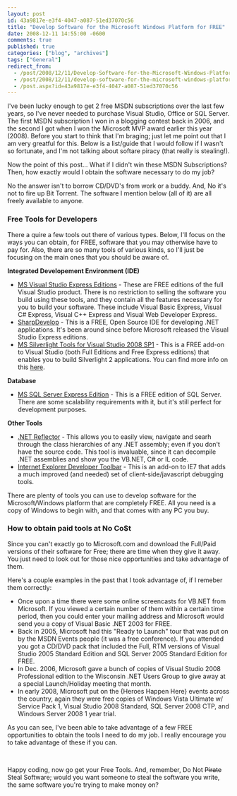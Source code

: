 ```yaml
---
layout: post
id: 43a9817e-e3f4-4047-a087-51ed37070c56
title: "Develop Software for the Microsoft Windows Platform for FREE"
date: 2008-12-11 14:55:00 -0600
comments: true
published: true
categories: ["blog", "archives"]
tags: ["General"]
redirect_from: 
  - /post/2008/12/11/Develop-Software-for-the-Microsoft-Windows-Platform-for-FREE
  - /post/2008/12/11/develop-software-for-the-microsoft-windows-platform-for-free
  - /post.aspx?id=43a9817e-e3f4-4047-a087-51ed37070c56
---
```

<!-- more -->
<p>I've been lucky enough to get 2 free MSDN subscriptions over the last few years, so I've never needed to purchase Visual Studio, Office or SQL Server. The first MSDN subscription I won in a blogging contest back in 2006, and the second I got when I won the Microsoft MVP award earlier this year (2008). Before you start to think that I'm braging; just let me point out that I am very greatful for this. Below is a list/guide that I would follow if I wasn't so fortunate, and I'm not talking about softare piracy (that really is stealing!).</p>
<p>Now the point of this post... What if I didn't win these MSDN Subscriptions? Then, how exactly would I obtain the software necessary to do my job?</p>
<p>No the answer isn't to borrow CD/DVD's from work or a buddy. And, No it's not to fire up Bit Torrent. The software I mention below (all of it) are all freely available to anyone.</p>
<h3>Free Tools for Developers</h3>
<p>There a quire a few tools out there of various types. Below, I'll focus on the ways you can obtain, for FREE, software that you may otherwise have to pay for. Also, there are so many tools of various kinds, so I'll just be focusing on the main ones that you should be aware of.</p>
<p><strong>Integrated Developement Environment (IDE)</strong></p>
<ul>
<li><a href="http://www.microsoft.com/express/">MS Visual Studio Express Editions</a> - These are FREE editions of the full Visual Studio product. There is no restriction to selling the software you build using these tools, and they contain all the features necessary for you to build your software. These include Visual Basic Express, Visual C# Express, Visual C++ Express and Visual Web Developer Express. </li>
<li><a href="http://icsharpcode.net/OpenSource/SD/Default.aspx">SharpDevelop</a> - This is a FREE, Open Source IDE for developing .NET applications. It's been around since before Microsoft released the Visual Studio Express editions.</li>
<li><a href="http://www.microsoft.com/downloads/details.aspx?FamilyId=c22d6a7b-546f-4407-8ef6-d60c8ee221ed&amp;displaylang=en">MS Silverlight Tools for Visual Studio 2008 SP1</a> - This is a FREE add-on to Visual Studio (both Full Editions and Free Express editions) that enables you to build Silverlight 2 applications. You can find more info on this <a href="http://silverlight.net/GetStarted/">here</a>. </li>
</ul>
<p><strong>Database</strong></p>
<ul>
<li><a href="http://www.microsoft.com/express/sql/default.aspx">MS SQL Server Express Edition</a> - This is a FREE edition of SQL Server. There are some scalability requirements with it, but it's still perfect for development purposes. </li>
</ul>
<p><strong>Other Tools</strong></p>
<ul>
<li><a href="http://www.red-gate.com/products/reflector/">.NET Reflector</a> - This allows you to easily view, navigate and searh through the class hierarchies of any .NET assembly; even if you don't have the source code. This tool is invaluable, since it can decompile .NET assemblies and show you the VB.NET, C# or IL code. </li>
<li><a href="http://www.microsoft.com/downloads/details.aspx?familyid=e59c3964-672d-4511-bb3e-2d5e1db91038&amp;displaylang=en">Internet Explorer Developer Toolbar</a> - This is an add-on to IE7 that adds a much improved (and needed) set of client-side/javascript debugging tools. </li>
</ul>
<p>There are plenty of tools you can use to develop software for the Microsoft/Windows platform that are completely FREE. All you need is a copy of Windows to begin with, and that comes with any PC you buy.</p>
<h3>How to obtain paid tools at No Co$t</h3>
<p>Since you can't exactly go to Microsoft.com and download the Full/Paid versions of their software for Free; there are time when they give it away. You just need to look out for those nice opportunities and take advantage of them.</p>
<p>Here's a couple examples in the past that I took advantage of, if I remeber them correctly:</p>
<ul>
<li>Once upon a time there were some online screencasts for VB.NET from Microsoft. If you viewed a certain number of them within a certain time period, then you could enter your mailing address and Microsoft would send you a copy of Visual Basic .NET 2003 for FREE.</li>
<li>Back in 2005, Microsoft had this "Ready to Launch" tour that was put on by the MSDN Events people (it was a free conference). If you attended you got a CD/DVD pack that included the Full, RTM versions of Visual Studio 2005 Standard Edition and SQL Server 2005 Standard Edition for FREE.</li>
<li>In Dec. 2006, Microsoft gave a bunch of copies of Visual Studio 2008 Professional edition to the Wisconsin .NET Users Group to give away at a special Launch/Holiday meeting that month. </li>
<li>In early 2008, Microsoft put on the {Heroes Happen Here} events across the country, again they were free copies of Windows Vista Ultimate w/ Service Pack 1, Visual Studio 2008 Standard, SQL Server 2008 CTP, and Windows Server 2008 1 year trial.</li>
</ul>
<p>As you can see, I've been able to take advantage of a few FREE opportunities to obtain the tools I need to do my job. I really encourage you to take advantage of these if you can.</p>
<p>&nbsp;</p>
<p>Happy coding, now go get your Free Tools. And, remember, Do Not <span style="text-decoration: line-through;">Pirate</span> Steal Software; would you want someone to steal the software you write, the same software you're trying to make money on?</p>
<p>&nbsp;</p>
